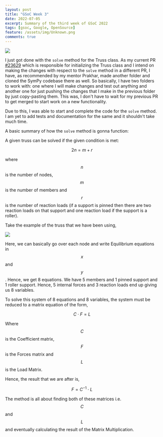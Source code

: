 ```yaml
---
layout: post
title: "GSoC Week 3"
date: 2022-07-05
excerpt: Summary of the third week of GSoC 2022
tags: [gsoc, Google, OpenSource]
feature: /assets/img/Unknown.png
comments: true
---
```


<img src="{{site.baseurl}}/assets/img/Sympy.png">

I just got done with the `solve` method for the Truss class. As my current PR [#23629](https://github.com/sympy/sympy/pull/23629) which is responsible for initializing the Truss class and I intend on making the changes with respect to the `solve` method in  a different PR, I have, as recommended by my mentor Prakhar, made another folder and cloned the SymPy codebase there as well. So basically, I have two folders to work with: one where I will make changes and test out anything and another one for just pushing the changes that I make in the previous folder by just copy-pasting them. This was, I don't have to wait for my previous PR to get merged to start work on a new functionality. 

Due to this, I was able to start and complete the code for the `solve` method. I am yet to add tests and documentation for the same and it shouldn't take much time. 

A basic summary of how the `solve` method is gonna function:

A given truss can be solved if the given condition is met:

$$2n = m + r$$

where $$n$$ is the number of nodes, $$m$$ is the number of members and $$r$$ is the number of reaction loads (if a support is pinned then there are two reaction loads on that support and one reaction load if the support is a roller). 

Take the example of the truss that we have been using,

<img src="{{site.baseurl}}/assets/img/truss_example.png">

Here, we can basically go over each node and write Equilibrium equations in $$x$$ and $$y$$. Hence, we get 8 equations. We have 5 members and 1 pinned support and 1 roller support. Hence, 5 internal forces and 3 reaction loads end up giving us 8 variables. 

To solve this system of 8 equations and 8 variables, the system must be reduced to a matrix equation of the form,

$$C \cdot F = L$$

Where $$C$$ is the Coefficient matrix, $$F$$ is the Forces matrix and $$L$$ is the Load Matrix.

Hence, the result that we are after is, 

$$F = C^{-1} \cdot L$$

The method is all about finding both of these matrices i.e. $$C$$ and $$L$$ and eventually calculating the result of the Matrix Multiplication.

